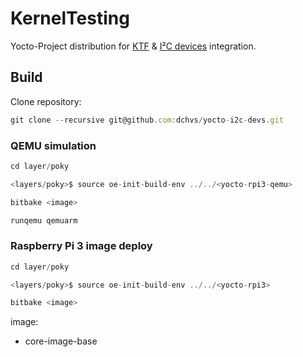 # KernelTesting

Yocto-Project distribution for [KTF](https://github.com/dchvs/ktf)  & [I²C devices](https://github.com/dchvs/i2c-devs) integration.

## Build

Clone repository:

```js
git clone --recursive git@github.com:dchvs/yocto-i2c-devs.git
```

### QEMU simulation
```js
cd layer/poky

<layers/poky>$ source oe-init-build-env ../../<yocto-rpi3-qemu>

bitbake <image>

runqemu qemuarm
```


### Raspberry Pi 3 image deploy
```js
cd layer/poky

<layers/poky>$ source oe-init-build-env ../../<yocto-rpi3>

bitbake <image>
```


image:
- core-image-base
